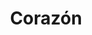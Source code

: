 ---
title: Corazón
date: 
draft: false

# descripcion
description : Corazón

materials: Plata 925

color: Fucsia, Verde, Violeta, Rosa, Amarillo, Blanco y Azul

dimensions: 0,5cm

code: 01-15-0164

type: "Aros"

categories: []

price: $580,00

price_eftvo: $490,00

# Images
# first image will be shown in the product page
images:
  # - image: "images/path_to_image"
  # La ubicacion de las imagenes es imagenes/Aros/Aros.Infantil/01-15-0164-corazon
  - image: "./images/aros/infantil/01-15-0164-corazon_a.JPG"
  - image: "./images/aros/infantil/01-15-0164-corazon_b.JPG"
  - image: "./images/aros/infantil/01-15-0164-corazon_c.JPG"
  - image: "./images/aros/infantil/01-15-0164-corazon_d.JPG"
  - image: "./images/aros/infantil/01-15-0164-corazon_e.JPG"
---